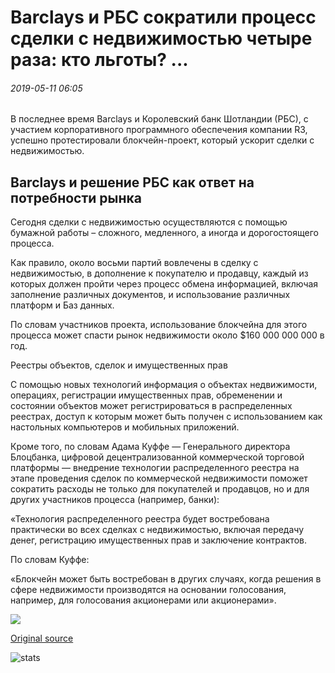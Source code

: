 # Barclays и РБС сократили процесс сделки с недвижимостью четыре раза: кто льготы? ...

###### 2019-05-11 06:05

В последнее время Barclays и Королевский банк Шотландии (РБС), с участием корпоративного программного обеспечения компании R3, успешно протестировали блокчейн-проект, который ускорит сделки с недвижимостью.

## Barclays и решение РБС как ответ на потребности рынка

Сегодня сделки с недвижимостью осуществляются с помощью бумажной работы – сложного, медленного, а иногда и дорогостоящего процесса.

Как правило, около восьми партий вовлечены в сделку с недвижимостью, в дополнение к покупателю и продавцу, каждый из которых должен пройти через процесс обмена информацией, включая заполнение различных документов, и использование различных платформ и Баз данных.

По словам участников проекта, использование блокчейна для этого процесса может спасти рынок недвижимости около $160 000 000 000 в год.

Реестры объектов, сделок и имущественных прав

С помощью новых технологий информация о объектах недвижимости, операциях, регистрации имущественных прав, обременении и состоянии объектов может регистрироваться в распределенных реестрах, доступ к которым может быть получен с использованием как настольных компьютеров и мобильных приложений.

Кроме того, по словам Адама Куффе — Генерального директора Блоцбанка, цифровой децентрализованной коммерческой торговой платформы — внедрение технологии распределенного реестра на этапе проведения сделок по коммерческой недвижимости поможет сократить расходы не только для покупателей и продавцов, но и для других участников процесса (например, банки):

«Технология распределенного реестра будет востребована практически во всех сделках с недвижимостью, включая передачу денег, регистрацию имущественных прав и заключение контрактов.

По словам Куффе:

«Блокчейн может быть востребован в других случаях, когда решения в сфере недвижимости производятся на основании голосования, например, для голосования акционерами или акционерами».

![](https://s3.cointelegraph.com/storage/uploads/view/f6257bff8b710c6c9ec0ba20fa36ad1c.png)

[Original source](https://cointelegraph.com/news/barclays-and-rbs-have-reduced-the-real-estate-transaction-process-four-times-who-benefits)

![stats](https://c.statcounter.com/11760860/0/a89fa40b/1/ "stats")